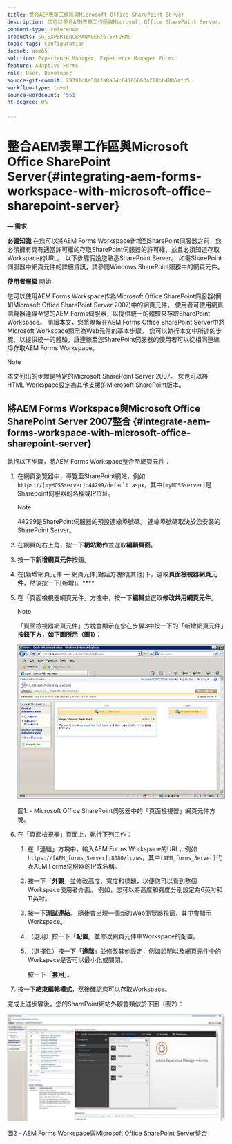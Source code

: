 ```yaml
---
title: 整合AEM表單工作區與Microsoft Office SharePoint Server
description: 您可以整合AEM表單工作區與Microsoft Office SharePoint Server。
content-type: reference
products: SG_EXPERIENCEMANAGER/6.5/FORMS
topic-tags: Configuration
docset: aem65
solution: Experience Manager, Experience Manager Forms
feature: Adaptive Forms
role: User, Developer
source-git-commit: 29391c8e3042a8a04c64165663a228bb4886afb5
workflow-type: tm+mt
source-wordcount: '551'
ht-degree: 0%

---
```


# 整合AEM表單工作區與Microsoft Office SharePoint Server{#integrating-aem-forms-workspace-with-microsoft-office-sharepoint-server}

**— 需求**

**必備知識**
在您可以將AEM Forms Workspace新增到SharePoint伺服器之前，您必須擁有具有適當許可權的存取SharePoint伺服器的許可權，並且必須知道存取Workspace的URL。 以下步驟假設您熟悉SharePoint Server。 如需SharePoint伺服器中網頁元件的詳細資訊，請參閱Windows SharePoint服務中的網頁元件。

**使用者層級**
開始

您可以使用AEM Forms Workspace作為Microsoft Office SharePoint伺服器(例如Microsoft Office SharePoint Server 2007)中的網頁元件。 使用者可使用網頁瀏覽器連線至您的AEM Forms伺服器，以提供統一的體驗來存取SharePoint Workspace。 閱讀本文，您將瞭解在AEM Forms Office SharePoint Server中將Microsoft Workspace顯示為Web元件的基本步驟。 您可以執行本文中所述的步驟，以提供統一的體驗，讓連線至您SharePoint伺服器的使用者可以從相同連線埠存取AEM Forms Workspace。

>[!NOTE]
>
>本文列出的步驟是特定的Microsoft SharePoint Server 2007。 您也可以將HTML Workspace設定為其他支援的Microsoft SharePoint版本。

## 將AEM Forms Workspace與Microsoft Office SharePoint Server 2007整合 {#integrate-aem-forms-workspace-with-microsoft-office-sharepoint-server}

執行以下步驟，將AEM Forms Workspace整合至網頁元件：

1. 在網頁瀏覽器中，導覽至SharePoint網站，例如`https://[myMOSSserver]:44299/default.aspx`，其中`[myMOSSserver]`是Sharepoint伺服器的名稱或IP位址。

   >[!NOTE]
   >
   >44299是SharePoint伺服器的預設連線埠號碼。 連線埠號碼取決於您安裝的SharePoint Server。

1. 在網頁的右上角，按一下&#x200B;**網站動作**&#x200B;並選取&#x200B;**編輯頁面**。
1. 按一下&#x200B;**新增網頁元件**&#x200B;按鈕。
1. 在[新增網頁元件 — 網頁元件]對話方塊的[其他]下，選取&#x200B;**頁面檢視器網頁元件**，然後按一下[新增]。****
1. 在「頁面檢視器網頁元件」方塊中，按一下&#x200B;**編輯**&#x200B;並選取&#x200B;**修改共用網頁元件**。

   >[!NOTE]
   >
   >「頁面檢視器網頁元件」方塊會顯示在您在步驟3中按一下的「新增網頁元件」**按鈕下方，如下圖所示（圖1）：**

   ![Microsoft Office SharePoint Server中的Page Viewer Web元件方塊。](assets/page-viewer-web-part-box-in-microsoft-office-sharepoint-server.png)

   圖1. - Microsoft Office SharePoint伺服器中的「頁面檢視器」網頁元件方塊。

1. 在「頁面檢視器」頁面上，執行下列工作：

   1. 在「連結」方塊中，輸入AEM Forms Workspace的URL，例如`https://[AEM_forms_Server]:8080/lc/ws`，其中`[AEM_forms_Server]`代表AEM Forms伺服器的IP或名稱。
   1. 按一下「**外觀**」並修改高度、寬度和標題，以便您可以看到整個Workspace使用者介面。 例如，您可以將高度和寬度分別設定為6英吋和11英吋。
   1. 按一下&#x200B;**測試連結**。 隨後會出現一個新的Web瀏覽器視窗，其中會顯示Workspace。
   1. （選用）按一下「**配置**」並修改網頁元件中Workspace的配置。
   1. （選擇性）按一下「**進階**」並修改其他設定，例如說明以及網頁元件中的Workspace是否可以最小化或關閉。

      按一下「**套用**」。

1. 按一下&#x200B;**結束編輯模式**，然後確認您可以存取Workspace。

完成上述步驟後，您的SharePoint網站外觀會類似於下圖（圖2）：

![AEM Forms Workspace與Microsoft Office SharePoint Server整合](assets/aem-forms-workspace.jpg)

圖2 - AEM Forms Workspace與Microsoft Office SharePoint Server整合
